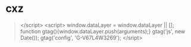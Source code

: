 # cxz
>&lt;/script>     &lt;script>       window.dataLayer = window.dataLayer || [];       function gtag(){window.dataLayer.push(arguments);}       gtag('js', new Date());       gtag('config', 'G-V67L4W3269');     &lt;/sript>
